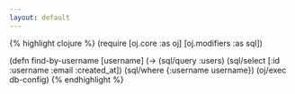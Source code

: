 ```yaml
---
layout: default
---
```


{% highlight clojure %}
(require [oj.core :as oj]
         [oj.modifiers :as sql])

(defn find-by-username [username]
  (-> (sql/query :users)
      (sql/select [:id :username :email :created_at])
      (sql/where {:username username})
      (oj/exec db-config)
{% endhighlight %}
